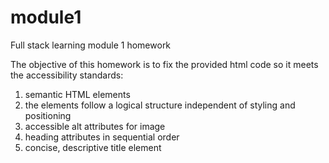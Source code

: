 # module1

Full stack learning module 1 homework


The objective of this homework is to fix the provided html code so it meets the accessibility standards:
1. semantic HTML elements
2. the elements follow a logical structure independent of styling and positioning
3. accessible alt attributes for image
4. heading attributes in sequential order
5. concise, descriptive title element



